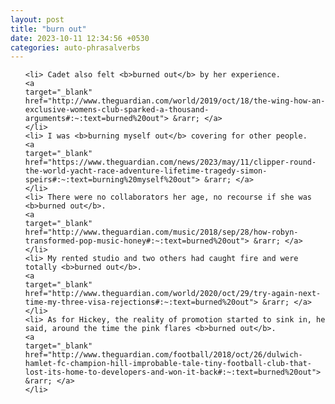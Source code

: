 ```yaml
---
layout: post
title: "burn out"
date: 2023-10-11 12:34:56 +0530
categories: auto-phrasalverbs
---
```

<ol>

    <li> Cadet also felt <b>burned out</b> by her experience.
    <a 
    target="_blank" 
    href="http://www.theguardian.com/world/2019/oct/18/the-wing-how-an-exclusive-womens-club-sparked-a-thousand-arguments#:~:text=burned%20out"> &rarr; </a>
    </li>
    <li> I was <b>burning myself out</b> covering for other people.
    <a 
    target="_blank" 
    href="https://www.theguardian.com/news/2023/may/11/clipper-round-the-world-yacht-race-adventure-lifetime-tragedy-simon-speirs#:~:text=burning%20myself%20out"> &rarr; </a>
    </li>
    <li> There were no collaborators her age, no recourse if she was <b>burned out</b>.
    <a 
    target="_blank" 
    href="http://www.theguardian.com/music/2018/sep/28/how-robyn-transformed-pop-music-honey#:~:text=burned%20out"> &rarr; </a>
    </li>
    <li> My rented studio and two others had caught fire and were totally <b>burned out</b>.
    <a 
    target="_blank" 
    href="http://www.theguardian.com/world/2020/oct/29/try-again-next-time-my-three-visa-rejections#:~:text=burned%20out"> &rarr; </a>
    </li>
    <li> As for Hickey, the reality of promotion started to sink in, he said, around the time the pink flares <b>burned out</b>.
    <a 
    target="_blank" 
    href="http://www.theguardian.com/football/2018/oct/26/dulwich-hamlet-fc-champion-hill-improbable-tale-tiny-football-club-that-lost-its-home-to-developers-and-won-it-back#:~:text=burned%20out"> &rarr; </a>
    </li>